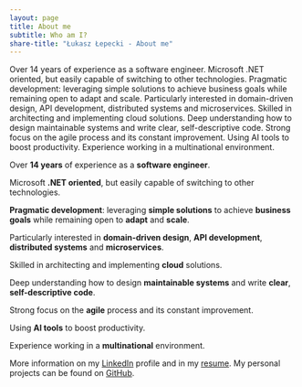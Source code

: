 ```yaml
---
layout: page
title: About me
subtitle: Who am I?
share-title: "Łukasz Łepecki - About me"
---
```


<p class="about-text">Over 14 years of experience as a software engineer. Microsoft .NET oriented, but easily capable of switching to other technologies. Pragmatic development: leveraging simple solutions to achieve business goals while remaining open to adapt and scale. Particularly interested in domain-driven design, API development, distributed systems and microservices. Skilled in architecting and implementing cloud solutions. Deep understanding how to design maintainable systems and write clear, self-descriptive code. Strong focus on the agile process and its constant improvement. Using AI tools to boost productivity. Experience working in a multinational environment.</p>

<p class="about-text"><span class="about-icon fa-fw fas fa-calendar"></span> Over <strong>14 years</strong> of experience as a <strong>software engineer</strong>.</p>
<p class="about-text"><span class="about-icon fa-fw fas fa-code"></span> Microsoft <strong>.NET oriented</strong>, but easily capable of switching to other technologies.</p>
<p class="about-text"><span class="about-icon fa-fw fas fa-crosshairs"></span> <strong>Pragmatic development</strong>: leveraging <strong>simple solutions</strong> to achieve <strong>business goals</strong> while remaining open to <strong>adapt</strong> and <strong>scale</strong>.</p>
<p class="about-text"><span class="about-icon fa-fw fas fa-cogs"></span> Particularly interested in <strong>domain-driven design</strong>, <strong>API development</strong>, <strong>distributed systems</strong> and <strong>microservices</strong>.</p>
<p class="about-text"><span class="about-icon fa-fw fas fa-cloud"></span> Skilled in architecting and implementing <strong>cloud</strong> solutions.</p>
<p class="about-text"><span class="about-icon fa-fw fas fa-keyboard"></span> Deep understanding how to design <strong>maintainable systems</strong> and write <strong>clear</strong>, <strong>self-descriptive code</strong>.</p>
<p class="about-text"><span class="about-icon fa-fw fas fa-chart-line"></span> Strong focus on the <strong>agile</strong> process and its constant improvement.</p>
<p class="about-text"><span class="about-icon fa-fw fas fa-robot"></span> Using <strong>AI tools</strong> to boost productivity.</p>
<p class="about-text"><span class="about-icon fa-fw fas fa-globe"></span> Experience working in a <strong>multinational</strong> environment.</p>
<p class="about-text"><span class="about-icon fa-fw fas fa-file"></span> More information on my <a href="https://www.linkedin.com/in/llepecki" target="_blank">LinkedIn</a> profile and in my <a href="https://lepecki.com/llepecki_resume_en.pdf" target="_blank">resume</a>. My personal projects can be found on <a href="https://github.com/llepecki" target="_blank">GitHub</a>.</p>
